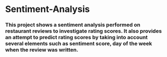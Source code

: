 # Sentiment-Analysis
### This project shows a sentiment analysis performed on restaurant reviews to investigate rating scores. It also provides an attempt to predict rating scores by taking into account several elements such as sentiment score, day of the week when the review was written.
